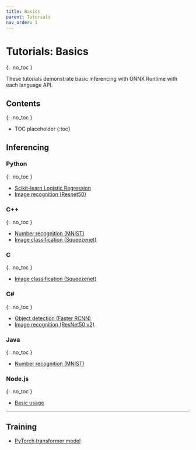 ```yaml
---
title: Basics
parent: Tutorials
nav_order: 1
---
```

# Tutorials: Basics
{: .no_toc }

These tutorials demonstrate basic inferencing with ONNX Runtime with each language API. 


## Contents
{: .no_toc }

* TOC placeholder
{:toc}

## Inferencing

### Python
{: .no_toc }
* [Scikit-learn Logistic Regression](https://microsoft.github.io/onnxruntime/python/tutorial.html)
* [Image recognition (Resnet50)](https://github.com/onnx/onnx-docker/blob/master/onnx-ecosystem/inference_demos/resnet50_modelzoo_onnxruntime_inference.ipynb)


### C++
{: .no_toc }
* [Number recognition (MNIST)](./tutorials/mnist_cpp.html)
* [Image classification (Squeezenet)](https://github.com/microsoft/onnxruntime/blob/master/csharp/test/Microsoft.ML.OnnxRuntime.EndToEndTests.Capi/CXX_Api_Sample.cpp)

### C
{: .no_toc }
* [Image classification (Squeezenet)](https://github.com/microsoft/onnxruntime/blob/master/csharp/test/Microsoft.ML.OnnxRuntime.EndToEndTests.Capi/C_Api_Sample.cpp)

### C#
{: .no_toc }
* [Object detection (Faster RCNN)](./tutorials/fasterrcnn_csharp.html)
* [Image recognition (ResNet50 v2)](./tutorials/resnet50_csharp.html)

### Java
{: .no_toc }
* [Number recognition (MNIST)](./tutorials/mnist_java.html)

### Node.js
{: .no_toc }
* [Basic usage](https://github.com/microsoft/onnxruntime/tree/master/samples/nodejs)


---


## Training
* [PyTorch transformer model](https://github.com/microsoft/onnxruntime-training-examples/tree/master/getting-started)

